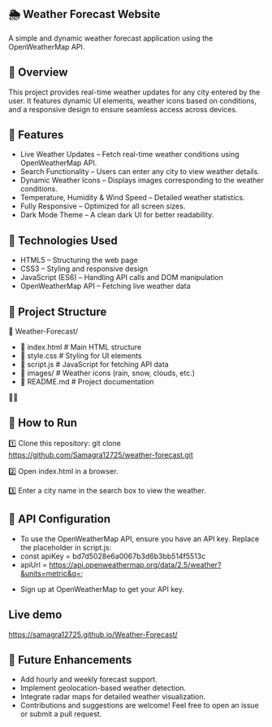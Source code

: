 ## 🌦️ Weather Forecast Website
A simple and dynamic weather forecast application using the OpenWeatherMap API.

## 📌 Overview
This project provides real-time weather updates for any city entered by the user. It features dynamic UI elements, weather icons based on conditions, and a responsive design to ensure seamless access across devices.

## 🚀 Features
- Live Weather Updates – Fetch real-time weather conditions using OpenWeatherMap API.
- Search Functionality – Users can enter any city to view weather details.
- Dynamic Weather Icons – Displays images corresponding to the weather conditions.
- Temperature, Humidity & Wind Speed – Detailed weather statistics.
- Fully Responsive – Optimized for all screen sizes.
- Dark Mode Theme – A clean dark UI for better readability.

## 🔧 Technologies Used
- HTML5 – Structuring the web page
- CSS3 – Styling and responsive design
- JavaScript (ES6) – Handling API calls and DOM manipulation
- OpenWeatherMap API – Fetching live weather data

## 📂 Project Structure

📂 Weather-Forecast/
 - 📜 index.html        # Main HTML structure
 - 📜 style.css         # Styling for UI elements
 - 📜 script.js         # JavaScript for fetching API data
 - 📂 images/           # Weather icons (rain, snow, clouds, etc.)
 - 📜 README.md         # Project documentation



## 🎯 How to Run

1️⃣ Clone this repository:
git clone https://github.com/Samagra12725/weather-forecast.git

2️⃣ Open index.html in a browser. 

3️⃣ Enter a city name in the search box to view the weather.

## 📌 API Configuration
- To use the OpenWeatherMap API, ensure you have an API key. Replace the placeholder in script.js:
- const apiKey = bd7d5028e6a0067b3d6b3bb514f5513c
- apiUrl = https://api.openweathermap.org/data/2.5/weather?&units=metric&q=;
  
 * Sign up at OpenWeatherMap to get your API key.

## Live demo
https://samagra12725.github.io/Weather-Forecast/

## 🔧 Future Enhancements
- Add hourly and weekly forecast support.
- Implement geolocation-based weather detection.
- Integrate radar maps for detailed weather visualization.
- Contributions and suggestions are welcome! Feel free to open an issue or submit a pull request.



